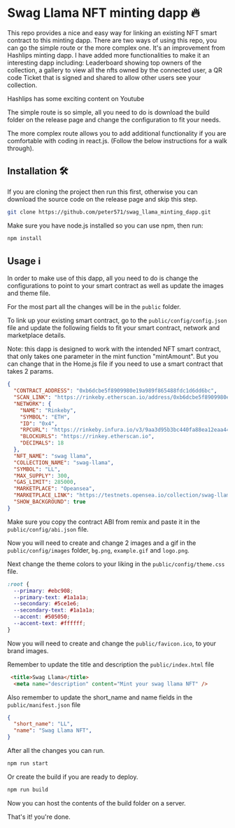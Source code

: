 # Swag Llama NFT minting dapp 🔥


This repo provides a nice and easy way for linking an existing NFT smart contract to this minting dapp. There are two ways of using this repo, you can go the simple route or the more complex one. It's an improvement from Hashlips minting dapp. [](https://github.com/HashLips/hashlips_nft_minting_dapp)  I have added more functionalities to make it an interesting dapp including: Leaderboard showing top owners of the collection, a gallery to view all the nfts owned by the connected user, a QR code Ticket that is signed and shared to allow other users see your collection.

Hashlips has some exciting content on Youtube 

The simple route is so simple, all you need to do is download the build folder on the release page and change the configuration to fit your needs.

The more complex route allows you to add additional functionality if you are comfortable with coding in react.js. (Follow the below instructions for a walk through).

## Installation 🛠️

If you are cloning the project then run this first, otherwise you can download the source code on the release page and skip this step.

```sh
git clone https://github.com/peter571/swag_llama_minting_dapp.git
```

Make sure you have node.js installed so you can use npm, then run:

```sh
npm install
```

## Usage ℹ️

In order to make use of this dapp, all you need to do is change the configurations to point to your smart contract as well as update the images and theme file.

For the most part all the changes will be in the `public` folder.

To link up your existing smart contract, go to the `public/config/config.json` file and update the following fields to fit your smart contract, network and marketplace details.

Note: this dapp is designed to work with the intended NFT smart contract, that only takes one parameter in the mint function "mintAmount". But you can change that in the Home.js file if you need to use a smart contract that takes 2 params.

```json
{
  "CONTRACT_ADDRESS": "0xb6dcbe5f8909980e19a989f865488fdc1d6dd6bc",
  "SCAN_LINK": "https://rinkeby.etherscan.io/address/0xb6dcbe5f8909980e19a989f865488fdc1d6dd6bc",
  "NETWORK": {
    "NAME": "Rinkeby",
    "SYMBOL": "ETH",
    "ID": "0x4",
    "RPCURL": "https://rinkeby.infura.io/v3/9aa3d95b3bc440fa88ea12eaa4456161",
    "BLOCKURLS": "https://rinkey.etherscan.io",
    "DECIMALS": 18
  },
  "NFT_NAME": "swag llama",
  "COLLECTION_NAME": "swag-llama",
  "SYMBOL": "LL",
  "MAX_SUPPLY": 300,
  "GAS_LIMIT": 285000,
  "MARKETPLACE": "Opeansea",
  "MARKETPLACE_LINK": "https://testnets.opensea.io/collection/swag-llama",
  "SHOW_BACKGROUND": true
}

```

Make sure you copy the contract ABI from remix and paste it in the `public/config/abi.json` file.

Now you will need to create and change 2 images and a gif in the `public/config/images` folder, `bg.png`, `example.gif` and `logo.png`.

Next change the theme colors to your liking in the `public/config/theme.css` file.

```css
:root {
  --primary: #ebc908;
  --primary-text: #1a1a1a;
  --secondary: #5ce1e6;
  --secondary-text: #1a1a1a;
  --accent: #505050;
  --accent-text: #ffffff;
}

```

Now you will need to create and change the `public/favicon.ico`, to your brand images.

Remember to update the title and description the `public/index.html` file

```html
 <title>Swag Llama</title>
  <meta name="description" content="Mint your swag llama NFT" />
```

Also remember to update the short_name and name fields in the `public/manifest.json` file

```json
{
  "short_name": "LL",
  "name": "Swag Llama NFT",
}
```

After all the changes you can run.

```sh
npm run start
```

Or create the build if you are ready to deploy.

```sh
npm run build
```

Now you can host the contents of the build folder on a server.

That's it! you're done.

